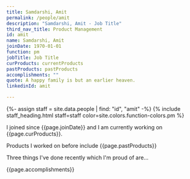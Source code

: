 ```yaml
---
title: Samdarshi, Amit
permalink: /people/amit
description: "Samdarshi, Amit - Job Title"
third_nav_title: Product Management
id: amit
name: Samdarshi, Amit
joinDate: 1970-01-01
function: pm
jobTitle: Job Title
curProducts: currentProducts
pastProducts: pastProducts
accomplishments: ""
quote: A happy family is but an earlier heaven.
linkedinId: amit

---
```


{%- assign staff = site.data.people | find: "id", "amit" -%}
{% include staff_heading.html staff=staff color=site.colors.function-colors.pm %}

<p>I joined since {{page.joinDate}} and I am currently working on {{page.curProducts}}.</p>

<p>Products I worked on before include {{page.pastProducts}}</p>

<p>Three things I've done recently which I'm proud of are...</p>
{{page.accomplishments}}
